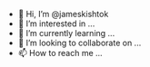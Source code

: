 - 👋 Hi, I’m @jameskishtok
- 👀 I’m interested in ...
- 🌱 I’m currently learning ...
- 💞️ I’m looking to collaborate on ...
- 📫 How to reach me ...

<!---
jameskishtok/jameskishtok is a ✨ special ✨ repository because its `README.md` (this file) appears on your GitHub profile.
You can click the Preview link to take a look at your changes.
--->
